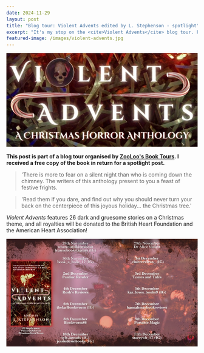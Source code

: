 ```yaml
---
date: 2024-11-29
layout: post
title: "Blog tour: Violent Advents edited by L. Stephenson - spotlight"
excerpt: "It's my stop on the <cite>Violent Advents</cite> blog tour. Find out about the book."
featured-image: /images/violent-advents.jpg
---
```


![Violent Advents](/images/violent-advents.jpg)

**This post is part of a blog tour organised by [ZooLoo's Book Tours](https://zooloosbookdiary.co.uk/zooloos-blog-tours). I received a free copy of the book in return for a spotlight post.**

> 'There is more to fear on a silent night than who is coming down the chimney. The
writers of this anthology present to you a feast of festive frights.

> 'Read them if you dare, and find out why you should never turn your back on the centerpiece of this joyous holiday... the Christmas tree.'

<cite>Violent Advents</cite> features 26 dark and gruesome stories on a Christmas theme, and all royalties will be donated to the British Heart Foundation and the American Heart Association!

![Violent Advents blog tour banner](/images/violent-advents-banner.jpg)
